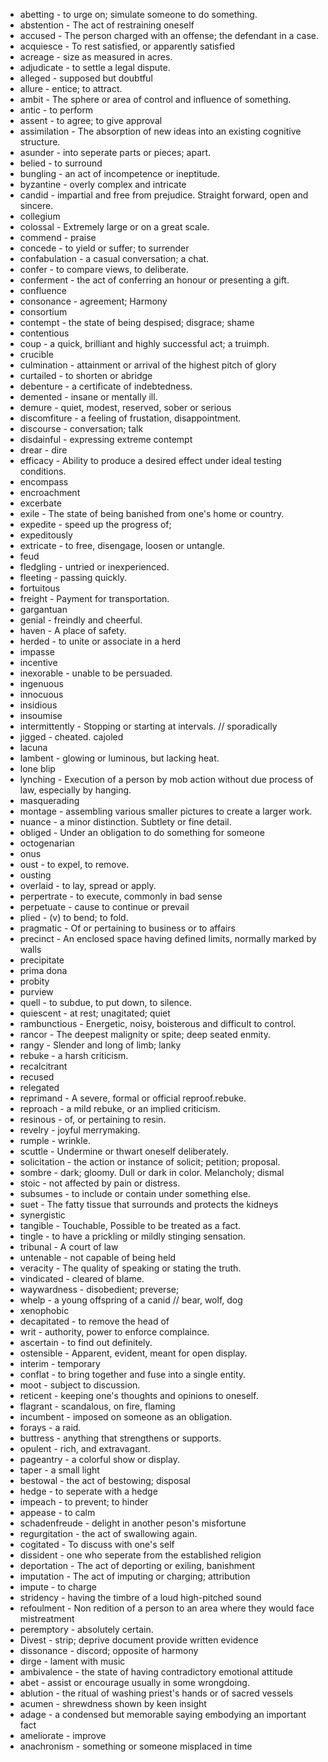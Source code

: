 * abetting - to urge on; simulate someone to do something.
* abstention - The act of restraining oneself
* accused - The person charged with an offense; the defendant in a case.
* acquiesce - To rest satisfied, or apparently satisfied
* acreage - size as measured in acres.
* adjudicate - to settle a legal dispute.
* alleged - supposed but doubtful
* allure - entice; to attract.
* ambit - The sphere or area of control and influence of something.
* antic - to perform
* assent - to agree; to give approval
* assimilation - The absorption of new ideas into an existing cognitive structure.
* asunder - into seperate parts or pieces; apart.
* belied - to surround
* bungling - an act of incompetence or ineptitude.
* byzantine - overly complex and intricate
* candid - impartial and free from prejudice. Straight forward, open and sincere.
* collegium
* colossal - Extremely large or on a great scale.
* commend - praise
* concede - to yield or suffer; to surrender
* confabulation - a casual conversation; a chat.
* confer - to compare views, to deliberate.
* conferment - the act of conferring an honour or presenting a gift.
* confluence
* consonance - agreement; Harmony
* consortium
* contempt - the state of being despised; disgrace; shame
* contentious
* coup - a quick, brilliant and highly successful act; a truimph.
* crucible
* culmination - attainment or arrival of the highest pitch of glory
* curtailed - to shorten or abridge
* debenture - a certificate of indebtedness.
* demented - insane or mentally ill.
* demure - quiet, modest, reserved, sober or serious
* discomfiture - a feeling of frustation, disappointment.
* discourse - conversation; talk
* disdainful - expressing extreme contempt
* drear - dire
* efficacy - Ability to produce a desired effect under ideal testing conditions.
* encompass
* encroachment
* excerbate
* exile - The state of being banished from one's home or country.
* expedite - speed up the progress of;
* expeditously
* extricate - to free, disengage, loosen or untangle.
* feud
* fledgling - untried or inexperienced.
* fleeting - passing quickly.
* fortuitous
* freight - Payment for transportation.
* gargantuan
* genial - freindly and cheerful.
* haven - A place of safety.
* herded - to unite or associate in a herd
* impasse
* incentive
* inexorable - unable to be persuaded.
* ingenuous
* innocuous
* insidious
* insoumise
* intermittently - Stopping or starting at intervals. // sporadically
* jigged - cheated. cajoled
* lacuna
* lambent - glowing or luminous, but lacking heat.
* lone blip
* lynching - Execution of a person by mob action without due process of law, especially by hanging.
* masquerading
* montage - assembling various smaller pictures to create a larger work.
* nuance - a minor distinction. Subtlety or fine detail.
* obliged - Under an obligation to do something for someone
* octogenarian
* onus
* oust - to expel, to remove.
* ousting
* overlaid - to lay, spread or apply.
* perpertrate - to execute, commonly in bad sense
* perpetuate - cause to continue or prevail
* plied - (v) to bend; to fold.
* pragmatic - Of or pertaining to business or to affairs
* precinct - An enclosed space having defined limits, normally marked by walls
* precipitate
* prima dona
* probity
* purview
* quell - to subdue, to put down, to silence.
* quiescent - at rest; unagitated; quiet
* rambunctious - Energetic, noisy, boisterous and difficult to control.
* rancor - The deepest malignity or spite; deep seated enmity.
* rangy - Slender and long of limb; lanky
* rebuke - a harsh criticism.
* recalcitrant
* recused
* relegated
* reprimand - A severe, formal or official reproof.rebuke.
* reproach - a mild rebuke, or an implied criticism.
* resinous - of, or pertaining to resin.
* revelry - joyful merrymaking.
* rumple - wrinkle.
* scuttle - Undermine or thwart oneself deliberately.
* solicitation - the action or instance of solicit; petition; proposal.
* sombre - dark; gloomy. Dull or dark in color. Melancholy; dismal
* stoic - not affected by pain or distress.
* subsumes - to include or contain under something else.
* suet - The fatty tissue that surrounds and protects the kidneys
* synergistic
* tangible - Touchable, Possible to be treated as a fact.
* tingle - to have a prickling or mildly stinging sensation.
* tribunal - A court of law
* untenable - not capable of being held
* veracity - The quality of speaking or stating the truth.
* vindicated - cleared of blame.
* waywardness - disobedient; preverse;
* whelp - a young offspring of a canid // bear, wolf, dog
* xenophobic
* decapitated - to remove the head of
* writ - authority, power to enforce complaince.
* ascertain - to find out definitely.
* ostensible - Apparent, evident, meant for open display.
* interim - temporary
* conflat - to bring together and fuse into a single entity.
* moot - subject to discussion.
* reticent - keeping one's thoughts and opinions to oneself.
* flagrant - scandalous, on fire, flaming
* incumbent - imposed on someone as an obligation.
* forays - a raid.
* buttress - anything that strengthens or supports.
* opulent - rich, and extravagant.
* pageantry - a colorful show or display.
* taper - a small light
* bestowal - the act of bestowing; disposal
* hedge - to seperate with a hedge
* impeach - to prevent; to hinder
* appease - to calm
* schadenfreude - delight in another peson's misfortune
* regurgitation - the act of swallowing again.
* cogitated - To discuss with one's self
* dissident - one who seperate from the established religion
* deportation - The act of deporting or exiling, banishment
* imputation - The act of imputing or charging; attribution
* impute - to charge
* stridency - having the timbre of a loud high-pitched sound
* refoulment - Non redition of a person to an area where they would face mistreatment
* peremptory - absolutely certain.
* Divest - strip; deprive document provide written evidence
* dissonance - discord; opposite of harmony
* dirge - lament with music
* ambivalence - the state of having contradictory emotional attitude
* abet - assist or encourage usually in some wrongdoing.
* ablution - the ritual of washing priest's hands or of sacred vessels
* acumen - shrewdness shown by keen insight
* adage - a condensed but memorable saying embodying an important fact
* ameliorate - improve
* anachronism - something or someone misplaced in time
